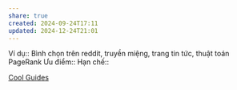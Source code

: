 ```yaml
---
share: true
created: 2024-09-24T17:11
updated: 2024-12-24T21:01
---
```

Ví dụ:: Bình chọn trên reddit, truyền miệng, trang tin tức, thuật toán PageRank
Ưu điểm::
Hạn chế::

[Cool Guides](https://www.reddit.com/r/coolguides/)